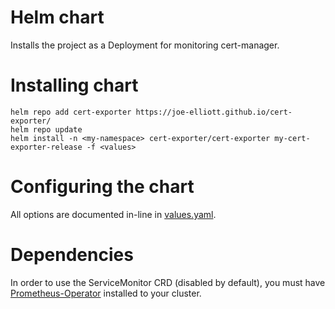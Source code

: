 # Helm chart

Installs the project as a Deployment for monitoring cert-manager.

# Installing chart

```
helm repo add cert-exporter https://joe-elliott.github.io/cert-exporter/
helm repo update
helm install -n <my-namespace> cert-exporter/cert-exporter my-cert-exporter-release -f <values>
```

# Configuring the chart

All options are documented in-line in [values.yaml](./values.yaml).

# Dependencies

In order to use the ServiceMonitor CRD (disabled by default), you must have [Prometheus-Operator](https://github.com/prometheus-operator/prometheus-operator) installed to your cluster.